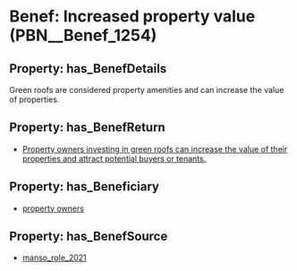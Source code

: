 # Benef: __Increased property value__ (PBN__Benef_1254)

## Property: has_BenefDetails

Green roofs are considered property amenities and can increase the value of properties.

## Property: has_BenefReturn

* [Property owners investing in green roofs can increase the value of their properties and attract potential buyers or tenants.](../BenefReturn/PBN__BenefReturn_1409)

## Property: has_Beneficiary

* [property owners](../Stakeholder/PBN__Stakeholder_177)

## Property: has_BenefSource

* [manso_role_2021](../Article/PBN__Article_262)

